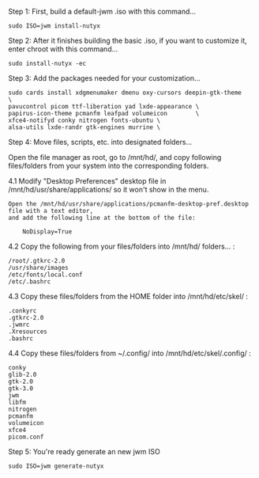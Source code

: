 

Step 1: First, build a default-jwm .iso with this command...

	sudo ISO=jwm install-nutyx


Step 2: After it finishes building the basic .iso, if you want
 	to customize it, enter chroot with this command...

	sudo install-nutyx -ec



Step 3: Add the packages needed for your customization...

	sudo cards install xdgmenumaker dmenu oxy-cursors deepin-gtk-theme      \
 	pavucontrol picom ttf-liberation yad lxde-appearance \
  	papirus-icon-theme pcmanfm leafpad volumeicon        \
   	xfce4-notifyd conky nitrogen fonts-ubuntu \
	alsa-utils lxde-randr gtk-engines murrine \



Step 4: Move files, scripts, etc. into designated folders...

Open the file manager as root, go to /mnt/hd/, and copy following
files/folders from your system into the corresponding folders.

4.1 Modify "Desktop Preferences" desktop file in /mnt/hd/usr/share/applications/ so it won't show in the menu.

	Open the /mnt/hd/usr/share/applications/pcmanfm-desktop-pref.desktop file with a text editor,
  	and add the following line at the bottom of the file:
   
		NoDisplay=True
  
4.2 Copy the following from your files/folders into /mnt/hd/ folders... :

	/root/.gtkrc-2.0
	/usr/share/images
	/etc/fonts/local.conf
	/etc/.bashrc
 
 4.3 Copy these files/folders from the HOME folder into /mnt/hd/etc/skel/ :

	.conkyrc
	.gtkrc-2.0
	.jwmrc
	.Xresources
	.bashrc

4.4 Copy these files/folders from ~/.config/ into /mnt/hd/etc/skel/.config/ :

	conky 
	glib-2.0
	gtk-2.0
	gtk-3.0
	jwm
	libfm
	nitrogen
	pcmanfm
	volumeicon
	xfce4
	picom.conf


Step 5: You're ready generate an new jwm ISO

	sudo ISO=jwm generate-nutyx
